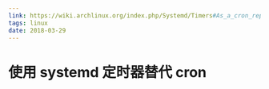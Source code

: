 ```yaml
---
link: https://wiki.archlinux.org/index.php/Systemd/Timers#As_a_cron_replacement
tags: linux
date: 2018-03-29
---
```


# 使用 systemd 定时器替代 cron
